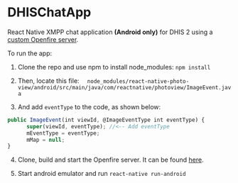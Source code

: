 # DHISChatApp
React Native XMPP chat application **(Android only)** for DHIS 2 using a [custom Openfire server](https://github.com/yrjanaff/DHISOpenfire).

To run the app:

1. Clone the repo and use npm to install node_modules:
`
npm install
`

2. Then, locate this file: `  node_modules/react-native-photo-view/android/src/main/java/com/reactnative/photoview/ImageEvent.java`

3. And add `eventType` to the code, as shown below:
```javascript
public ImageEvent(int viewId, @ImageEventType int eventType) {
      super(viewId, eventType); //<-- Add eventType
      mEventType = eventType;
      mMap = null;
}
```

4. Clone, build and start the Openfire server. It can be found [here](https://github.com/yrjanaff/DHISOpenfire).

5. Start android emulator and run `react-native run-android`